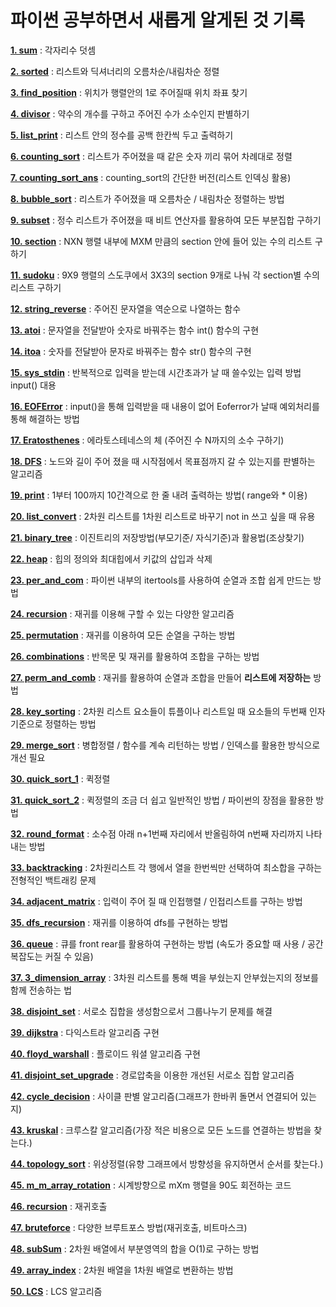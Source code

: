 # 파이썬 공부하면서 새롭게 알게된 것 기록

[**1. sum**](./1.sum.py) : 각자리수 덧셈

[**2. sorted**](./2.sorted.py) : 리스트와 딕셔너리의 오름차순/내림차순 정렬

[**3. find_position**](./3.find_position.py) : 위치가 행렬안의 1로 주어질때 위치 좌표 찾기

[**4. divisor**](./4.divisor.py) : 약수의 개수를 구하고 주어진 수가 소수인지 판별하기

[**5. list_print**](./5.list_print.py) : 리스트 안의 정수를 공백 한칸씩 두고 출력하기

[**6. counting_sort**](./6.counting_sort.py) : 리스트가 주어졌을 때 같은 숫자 끼리 묶어 차례대로 정렬

[**7. counting_sort_ans**](./7.counting_sort_ans.py) : counting_sort의 간단한 버전(리스트 인덱싱 활용)

[**8. bubble_sort**](./8.bubble_sort.py) : 리스트가 주어졌을 때 오름차순 / 내림차순 정렬하는 방법

[**9. subset**](./9.subset.py) : 정수 리스트가 주어졌을 때 비트 연산자를 활용하여 모든 부분집합 구하기

[**10. section**](./section.py) : NXN 행렬 내부에 MXM 만큼의 section 안에 들어 있는 수의 리스트 구하기

[**11. sudoku**](./sudoku.py) : 9X9 행렬의 스도쿠에서 3X3의 section 9개로 나눠 각 section별 수의 리스트 구하기

[**12. string_reverse**](./12.string_reverse.py) : 주어진 문자열을 역순으로 나열하는 함수

[**13. atoi**](./13.atoi.py) : 문자열을 전달받아 숫자로 바꿔주는 함수 int() 함수의 구현

[**14. itoa**](./14.itoa.py) : 숫자를 전달받아 문자로 바꿔주는 함수 str() 함수의 구현

[**15. sys_stdin**](./15.sys_stdin.py) : 반복적으로 입력을 받는데 시간초과가 날 때 쓸수있는 입력 방법 input() 대용

[**16. EOFError**](./16.EOFError.py) : input()을 통해 입력받을 때 내용이 없어 Eoferror가 날때 예외처리를 통해 해결하는 방법

[**17. Eratosthenes**](./17.Eratosthenes.py) : 에라토스테네스의 체 (주어진 수 N까지의 소수 구하기)

[**18. DFS**](./18.dfs.py) : 노드와 길이 주어 졌을 때 시작점에서 목표점까지 갈 수 있는지를 판별하는 알고리즘

[**19. print**](./19.print.py) : 1부터 100까지 10간격으로 한 줄 내려 출력하는 방법( range와 \* 이용)

[**20. list_convert**](./20.list_convert.py) : 2차원 리스트를 1차원 리스트로 바꾸기 not in 쓰고 싶을 때 유용

[**21. binary_tree**](./21.binary_tree.py) : 이진트리의 저장방법(부모기준/ 자식기준)과 활용법(조상찾기)

[**22. heap**](./22.heap.py) : 힙의 정의와 최대힙에서 키값의 삽입과 삭제

[**23. per_and_com**](./23.per_and_com.py) : 파이썬 내부의 itertools를 사용하여 순열과 조합 쉽게 만드는 방법

[**24. recursion**](./24.recursion.py) : 재귀를 이용해 구할 수 있는 다양한 알고리즘

[**25. permutation**](./25.permutation.py) : 재귀를 이용하여 모든 순열을 구하는 방법

[**26. combinations**](./26.combinations.py) : 반목문 및 재귀를 활용하여 조합을 구하는 방법

[**27. perm_and_comb**](./27.perm_and_comb.py) : 재귀를 활용하여 순열과 조합을 만들어 **리스트에 저장하는** 방법

[**28. key_sorting**](./28.keysorting.py) : 2차원 리스트 요소들이 튜플이나 리스트일 때 요소들의 두번째 인자 기준으로 정렬하는 방법

[**29. merge_sort**](./29.merge_sort.py) : 병합정렬 / 함수를 계속 리턴하는 방법 / 인덱스를 활용한 방식으로 개선 필요

[**30. quick_sort_1**](./30.quick_sort_1.py) : 퀵정렬

[**31. quick_sort_2**](./31.quick_sort_2.py) : 퀵정렬의 조금 더 쉽고 일반적인 방법 / 파이썬의 장점을 활용한 방법

[**32. round_format**](./32.round_format.py) : 소수점 아래 n+1번째 자리에서 반올림하여 n번째 자리까지 나타내는 방법

[**33. backtracking**](./33.backtracking.py) : 2차원리스트 각 행에서 열을 한번씩만 선택하여 최소합을 구하는 전형적인 백트래킹 문제

[**34. adjacent_matrix**](./34.adjacent_matrix.py) : 입력이 주어 질 때 인접행렬 / 인접리스트를 구하는 방법

[**35. dfs_recursion**](./35.dfs_recursion.py) : 재귀를 이용하여 dfs를 구현하는 방법

[**36. queue**](./36.queue.py) : 큐를 front rear를 활용하여 구현하는 방법 (속도가 중요할 때 사용 / 공간복잡도는 커질 수 있음)

[**37. 3_dimension_array**](./37.3_dimension_array.py) : 3차원 리스트를 통해 벽을 부쉈는지 안부쉈는지의 정보를 함께 전송하는 법

[**38. disjoint_set**](./38.disjoint_set.py) : 서로소 집합을 생성함으로서 그룹나누기 문제를 해결

[**39. dijkstra**](./39.dijkstra.py) : 다익스트라 알고리즘 구현

[**40. floyd_warshall**](./40.floyd_warshall.py) : 플로이드 워셜 알고리즘 구현

[**41. disjoint_set_upgrade**](./41.disjoint_set_upgrade.py) : 경로압축을 이용한 개선된 서로소 집합 알고리즘

[**42. cycle_decision**](./42.cycle_decision.py) : 사이클 판별 알고리즘(그래프가 한바퀴 돌면서 연결되어 있는지)

[**43. kruskal**](./43.kruskal.py) : 크루스칼 알고리즘(가장 적은 비용으로 모든 노드를 연결하는 방법을 찾는다.)

[**44. topology_sort**](./44.topology_sort.py) : 위상정렬(유향 그래프에서 방향성을 유지하면서 순서를 찾는다.)

[**45. m_m_array_rotation**](./45.m_m_array_rotation.py) : 시계방향으로 mXm 행렬을 90도 회전하는 코드

[**46. recursion**](./46.recursion.py) : 재귀호출

[**47. bruteforce**](./47.bruteforce.py) : 다양한 브루트포스 방법(재귀호출, 비트마스크)

[**48. subSum**](./48.subSum.py) : 2차원 배열에서 부분영역의 합을 O(1)로 구하는 방법

[**49. array_index**](./49.array_index.py) : 2차원 배열을 1차원 배열로 변환하는 방법

[**50. LCS**](./50.LCS.py) : LCS 알고리즘
